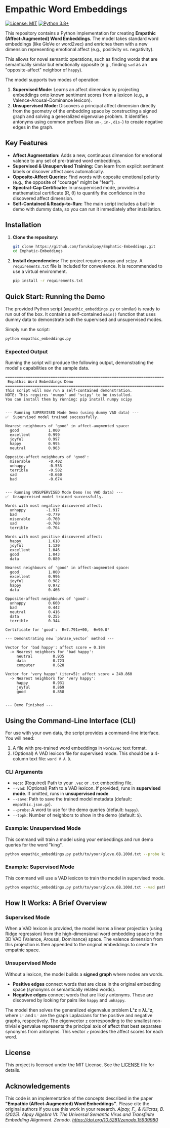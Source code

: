 # Empathic Word Embeddings

[![License: MIT](https://img.shields.io/badge/License-MIT-yellow.svg)](https://opensource.org/licenses/MIT)
[![Python 3.8+](https://img.shields.io/badge/python-3.8+-blue.svg)](https://www.python.org/downloads/release/python-380/)

This repository contains a Python implementation for creating **Empathic (Affect-Augmented) Word Embeddings**. The model takes standard word embeddings (like GloVe or word2vec) and enriches them with a new dimension representing emotional affect (e.g., positivity vs. negativity).

This allows for novel semantic operations, such as finding words that are semantically similar but emotionally opposite (e.g., finding `sad` as an "opposite-affect" neighbor of `happy`).

The model supports two modes of operation:
1.  **Supervised Mode:** Learns an affect dimension by projecting embeddings onto known sentiment scores from a lexicon (e.g., a Valence-Arousal-Dominance lexicon).
2.  **Unsupervised Mode:** Discovers a principal affect dimension directly from the geometry of the embedding space by constructing a signed graph and solving a generalized eigenvalue problem. It identifies antonyms using common prefixes (like `un-`, `in-`, `dis-`) to create negative edges in the graph.

## Key Features

-   **Affect Augmentation:** Adds a new, continuous dimension for emotional valence to any set of pre-trained word embeddings.
-   **Supervised & Unsupervised Training:** Can learn from explicit sentiment labels or discover affect axes automatically.
-   **Opposite-Affect Queries:** Find words with opposite emotional polarity (e.g., the opposite of "courage" might be "fear").
-   **Spectral-Cap Certificate:** In unsupervised mode, provides a mathematical certificate (R, θ) to quantify the confidence in the discovered affect dimension.
-   **Self-Contained & Ready-to-Run:** The main script includes a built-in demo with dummy data, so you can run it immediately after installation.

## Installation

1.  **Clone the repository:**
    ```bash
    git clone https://github.com/farukalpay/Emphatic-Embeddings.git
    cd Emphatic-Embeddings
    ```

2.  **Install dependencies:** The project requires `numpy` and `scipy`. A `requirements.txt` file is included for convenience. It is recommended to use a virtual environment.
    ```bash
    pip install -r requirements.txt
    ```

## Quick Start: Running the Demo

The provided Python script (`empathic_embeddings.py` or similar) is ready to run out of the box. It contains a self-contained `main()` function that uses dummy data to demonstrate both the supervised and unsupervised modes.

Simply run the script:
```bash
python empathic_embeddings.py
```

### Expected Output

Running the script will produce the following output, demonstrating the model's capabilities on the sample data.

```
======================================================================
 Empathic Word Embeddings Demo
======================================================================
This script will now run a self-contained demonstration.
NOTE: This requires 'numpy' and 'scipy' to be installed.
You can install them by running: pip install numpy scipy


--- Running SUPERVISED Mode Demo (using dummy VAD data) ---
✅  Supervised model trained successfully.

Nearest neighbours of 'good' in affect-augmented space:
  good             1.000
  excellent        0.999
  joyful           0.997
  happy            0.995
  neutral          0.963

Opposite-affect neighbours of 'good':
  miserable        -0.402
  unhappy          -0.553
  terrible         -0.582
  sad              -0.660
  bad              -0.674


--- Running UNSUPERVISED Mode Demo (no VAD data) ---
✅  Unsupervised model trained successfully.

Words with most negative discovered affect:
  unhappy         -1.917
  bad             -0.779
  miserable       -0.760
  sad             -0.760
  terrible        -0.704

Words with most positive discovered affect:
  happy            1.618
  joyful           1.120
  excellent        1.046
  good             1.043
  data             0.080

Nearest neighbours of 'good' in affect-augmented space:
  good             1.000
  excellent        0.996
  joyful           0.982
  happy            0.972
  data             0.466

Opposite-affect neighbours of 'good':
  unhappy          0.600
  bad              0.442
  neutral          0.416
  data             0.355
  terrible         0.344

Certificate for 'good':  R=7.791e+00,  θ=90.0°

--- Demonstrating new `phrase_vector` method ---

Vector for 'bad happy': affect score = 0.184
  -> Nearest neighbors for 'bad happy':
     neutral         0.935
     data            0.723
     computer        0.628

Vector for 'very happy' (iter=5): affect score = 240.860
  -> Nearest neighbors for 'very happy':
     happy           0.931
     joyful          0.869
     good            0.858


--- Demo Finished ---
```

## Using the Command-Line Interface (CLI)

For use with your own data, the script provides a command-line interface. You will need:
1.  A file with pre-trained word embeddings in `word2vec` text format.
2.  (Optional) A VAD lexicon file for supervised mode. This should be a 4-column text file: `word V A D`.

### CLI Arguments

-   `vecs`: (Required) Path to your `.vec` or `.txt` embedding file.
-   `--vad`: (Optional) Path to a VAD lexicon. If provided, runs in **supervised mode**. If omitted, runs in **unsupervised mode**.
-   `--save`: Path to save the trained model metadata (default: `empathic.json.gz`).
-   `--probe`: A word to use for the demo queries (default: `happy`).
-   `--topk`: Number of neighbors to show in the demo (default: `5`).

### Example: Unsupervised Mode

This command will train a model using your embeddings and run demo queries for the word "king".

```bash
python empathic_embeddings.py path/to/your/glove.6B.100d.txt --probe king
```

### Example: Supervised Mode

This command will use a VAD lexicon to train the model in supervised mode.

```bash
python empathic_embeddings.py path/to/your/glove.6B.100d.txt --vad path/to/your/vad-lexicon.txt --probe happy
```

## How It Works: A Brief Overview

### Supervised Mode
When a VAD lexicon is provided, the model learns a linear projection (using Ridge regression) from the high-dimensional word embedding space to the 3D VAD (Valence, Arousal, Dominance) space. The valence dimension from this projection is then appended to the original embeddings to create the empathic space.

### Unsupervised Mode
Without a lexicon, the model builds a **signed graph** where nodes are words.
-   **Positive edges** connect words that are close in the original embedding space (synonyms or semantically related words).
-   **Negative edges** connect words that are likely antonyms. These are discovered by looking for pairs like `happy` and `unhappy`.

The model then solves the generalized eigenvalue problem **L⁺z = λL⁻z**, where `L⁺` and `L⁻` are the graph Laplacians for the positive and negative graphs, respectively. The eigenvector `z` corresponding to the smallest non-trivial eigenvalue represents the principal axis of affect that best separates synonyms from antonyms. This vector `z` provides the affect scores for each word.

## License

This project is licensed under the MIT License. See the [LICENSE](LICENSE) file for details.

## Acknowledgements

This code is an implementation of the concepts described in the paper **"Empathic (Affect-Augmented) Word Embeddings"**. Please cite the original authors if you use this work in your research.
*Alpay, F., & Kilictas, B. (2025). Alpay Algebra VI: The Universal Semantic Virus and Transfinite Embedding Alignment. Zenodo. https://doi.org/10.5281/zenodo.15939980*
